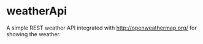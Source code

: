 # weatherApi
A simple REST weather API integrated with http://openweathermap.org/ for showing the weather.

